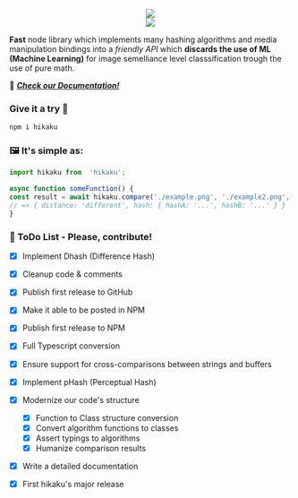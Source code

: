

  

<p align="center">
<img  src="https://i.imgur.com/IFwH9ju.png"/>
<br/>

<img src="https://forthebadge.com/images/badges/built-with-love.svg"/>
</p>

**Fast** node library which implements many hashing algorithms and media manipulation bindings into a *friendly API* which **discards the use of ML (Machine Learning)** for image semelliance level classsification trough the use of pure math.

📒 ***[Check our Documentation!](https://github.com/myur4/hikaku/wiki)***

### Give it a try 🌸

```bash
npm i hikaku
```

### 🖼️ It's simple as:

```ts
import hikaku from  'hikaku';

async function someFunction() {
const result = await hikaku.compare('./example.png', './example2.png', { humanize: true });
// => { distance: 'different', hash: { hashA: '...', hashB: '...' } }
}
```

### 📝 ToDo List - Please, contribute!
- [x] Implement Dhash (Difference Hash)

- [x] Cleanup code & comments

- [x] Publish first release to GitHub

- [x] Make it able to be posted in NPM

- [x] Publish first release to NPM

- [x] Full Typescript conversion

- [x] Ensure support for cross-comparisons between strings and buffers

- [x] Implement pHash (Perceptual Hash)

- [x] Modernize our code's structure
	- [x] Function to Class structure conversion
	- [x] Convert algorithm functions to classes
	- [x] Assert typings to algorithms
	- [x] Humanize comparison results

- [x] Write a detailed documentation
- [x] First hikaku's major release
